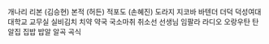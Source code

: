 개나리
리본 (김승현)
본적 (허든)
적포도 (손혜진)
도라지
지코바
바텐더
더덕
덕성여대
대학교
교무실
실비김치
치약
약국
국소마취
취소선
선생님
임팔라
라디오
오랑우탄
탄알집
집밥
밥알
알곡
곡식